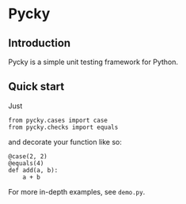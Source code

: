 # Pycky

## Introduction

Pycky is a simple unit testing framework for Python.


## Quick start

Just

    from pycky.cases import case
    from pycky.checks import equals

and decorate your function like so:

    @case(2, 2)
    @equals(4)
    def add(a, b):
        a + b

For more in-depth examples, see `demo.py`.